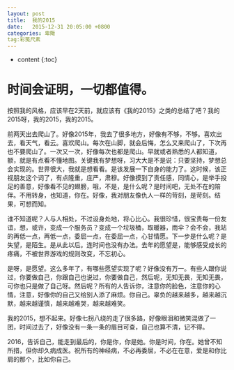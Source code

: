 ```yaml
---
layout: post
title:  我的2015
date:   2015-12-31 20:05:00 +0800
categories: 卑陬
tag:彩笺尺素
---
```


* content
{:toc}


时间会证明，一切都值得。
====================================
按照我的风格，应该早在2天前，就应该有《我的2015》之类的总结了吧？我的2015呀，我的2015，我的2015。

前两天出去爬山了。好像2015年，我去了很多地方，好像有不够，不够。喜欢出去，看天气，看云。喜欢爬山。每次在山脚，就会后悔，怎么又来爬山了，下次再也不要爬山了。一次又一次，好像每次也都是爬山。早就或者熟悉的人都知道，额，就是有点看不懂地图。关键我有梦想呀，习大大是不是说：只要坚持，梦想总会实现的。世界很大，我就是想看看。是该发展一下自身的能力了。这时候，该正视朋友这个词了，有点隆重，庄严，肃穆。好像摸到了责任感，同情心，是举手投足的善意，好像看不见的翅膀，哦，不是，是什么呢？是时间吧，无处不在的陪伴。不用转身，也知道，你在。好像，我对朋友像仇人一样的苛刻，是苛刻。结果，可想而知。

谁不知道呢？人与人相处，不过设身处地，将心比心。我很珍惜，很宝贵每一份友谊，想，或许，变成一个服务员？变成一个垃圾桶，取暖器，雨伞？会不会，我站的再低一点，再低一点，委屈一点，在委屈一点，心甘情愿。下一步是什么呢？是失望，是陌生。是从此以后。连时间也没有办法。去年的愿望是，能够感受成长的疼痛，不被世界游戏的规则改变，不忘初心。

是呀，是愿望。这么多年了，有哪些愿望实现了呢？好像没有万一。有些人跟你说过，你要做自己，你跟自己也说过，你要做自己，然后呢，无知无畏，无知无畏，可你也只是做了自己呀。然后呢？所有的人告诉你，注意你的脸色，注意你的心情，注意，好像你的自己又给别人添了麻烦。你自己。辜负的越来越多，越来越沉默，越来越谨慎，越来越难哭，越来越难笑。

我的2015，想不起来。好像七拐八绕的走了很多路，好像眼泪和微笑混做了一团，时间过去了，好像没有一条一条的眉目可查，自己也算不清，记不得。

2016，告诉自己，能走到最后的，你是你，你是她。你是时间，你在。她曾不知所措，但你却久病成医。祝所有的神经病，不必再委屈，不必在在意，爱是和你比肩的那个，比如你自己。